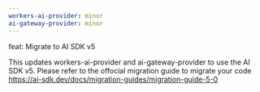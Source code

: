```yaml
---
workers-ai-provider: minor
ai-gateway-provider: minor
---
```


feat: Migrate to AI SDK v5

This updates workers-ai-provider and ai-gateway-provider to use the AI SDK v5. Please refer to the offocial migration guide to migrate your code https://ai-sdk.dev/docs/migration-guides/migration-guide-5-0
